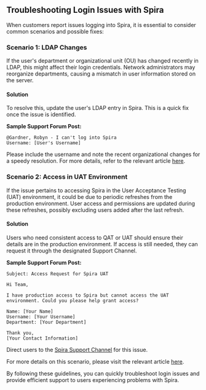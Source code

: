 ## Troubleshooting Login Issues with Spira

When customers report issues logging into Spira, it is essential to consider common scenarios and possible fixes:

### Scenario 1: LDAP Changes
If the user's department or organizational unit (OU) has changed recently in LDAP, this might affect their login credentials. Network administrators may reorganize departments, causing a mismatch in user information stored on the server.

#### Solution
To resolve this, update the user's LDAP entry in Spira. This is a quick fix once the issue is identified.

**Sample Support Forum Post:**
```
@Gardner, Robyn - I can't log into Spira
Username: [User's Username]
```
Please include the username and note the recent organizational changes for a speedy resolution. For more details, refer to the relevant article [here](#question-my-password-hasnt-changed-but-i-cant-log-in-to-spira).

### Scenario 2: Access in UAT Environment
If the issue pertains to accessing Spira in the User Acceptance Testing (UAT) environment, it could be due to periodic refreshes from the production environment. User access and permissions are updated during these refreshes, possibly excluding users added after the last refresh.

#### Solution
Users who need consistent access to QAT or UAT should ensure their details are in the production environment. If access is still needed, they can request it through the designated Support Channel.

**Sample Support Forum Post:**
```
Subject: Access Request for Spira UAT

Hi Team,

I have production access to Spira but cannot access the UAT environment. Could you please help grant access?

Name: [Your Name]
Username: [Your Username]
Department: [Your Department]

Thank you,
[Your Contact Information]
```
Direct users to the [Spira Support Channel](https://teams.microsoft.com/l/channel/19%3a8d7c611c16884bfeb4a952a427452251%40thread.skype/Support?groupId=f9fb4dcc-4bd7-4b02-be38-a325f73fe3e0&tenantId=0f087cc2-bc5d-40bf-8db4-41f99d0d1619) for this issue.

For more details on this scenario, please visit the relevant article [here](#i-cant-access-spira-in-uat).

By following these guidelines, you can quickly troubleshoot login issues and provide efficient support to users experiencing problems with Spira.